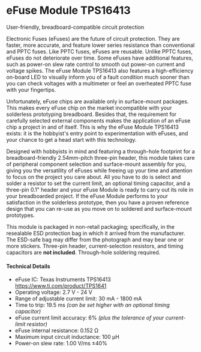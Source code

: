 # eFuse Module TPS16413
User-friendly, breadboard-compatible circuit protection

Electronic Fuses (eFuses) are the future of circuit protection. They are faster, more accurate, and feature lower series resistance than conventional and PPTC fuses. Like PPTC fuses, eFuses are reusable. Unlike PPTC fuses, eFuses do not deteriorate over time. Some eFuses have additional features, such as power-on slew rate control to smooth out power-on current and voltage spikes. The eFuse Module TPS16413 also features a high-efficiency on-board LED to visually inform you of a fault condition much sooner than you can check voltages with a multimeter or feel an overheated PPTC fuse with your fingertips.

Unfortunately, eFuse chips are available only in surface-mount packages. This makes every eFuse chip on the market incompatible with your solderless prototyping breadboard. Besides that, the requirement for carefully selected external components makes the application of an eFuse chip a project in and of itself. This is why the eFuse Module TPS16413 exists: it is the hobbyist's entry point to experimentation with eFuses, and your chance to get a head start with this technology.

Designed with hobbyists in mind and featuring a through-hole footprint for a breadboard-friendly 2.54mm-pitch three-pin header, this module takes care of peripheral component selection and surface-mount assembly for you, giving you the versatility of eFuses while freeing up your time and attention to focus on the project you care about. All you have to do is select and solder a resistor to set the current limit, an optional timing capacitor, and a three-pin 0.1" header and your eFuse Module is ready to carry out its role in your breadboarded project. If the eFuse Module performs to your satisfaction in the solderless prototype, then you have a proven reference design that you can re-use as you move on to soldered and surface-mount prototypes.

This module is packaged in non-retail packaging; specifically, in the resealable ESD protection bag in which it arrived from the manufacturer. The ESD-safe bag may differ from the photograph and may bear one or more stickers. Three-pin header, current-selection resistors, and timing capacitors are **not included**. Through-hole soldering required.

#### Technical Details
* eFuse IC: Texas Instruments TPS16413
    https://www.ti.com/product/TPS1641
* Operating voltage: 2.7 V - 24 V
* Range of adjustable current limit: 30 mA - 1800 mA
* Time to trip: 19.5 ms _(can be set higher with an optional timing capacitor)_
* eFuse current limit accuracy: 6% _(plus the tolerance of your current-limit resistor)_
* eFuse internal resistance: 0.152 Ω
* Maximum input circuit inductance: 100 µH
* Power-on slew rate: 1.00 V/ms ±40%
